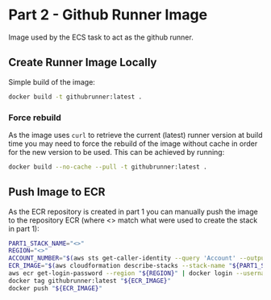 # Part 2 - Github Runner Image

Image used by the ECS task to act as the github runner.

## Create Runner Image Locally

Simple build of the image:

```bash
docker build -t githubrunner:latest .
```

### Force rebuild

As the image uses `curl` to retrieve the current (latest) runner version at build time you may need to force the rebuild
of the image without cache in order for the new version to be used. This can be achieved by running:

```bash
docker build --no-cache --pull -t githubrunner:latest .
```

## Push Image to ECR

As the ECR repository is created in part 1 you can manually push the image to the repository ECR (where <> match what
were used to create the stack in part 1):

```bash
PART1_STACK_NAME="<>"
REGION="<>"
ACCOUNT_NUMBER="$(aws sts get-caller-identity --query 'Account' --output text)"
ECR_IMAGE="$(aws cloudformation describe-stacks --stack-name "${PART1_STACK_NAME}" --region "${REGION}" --query 'Stacks[*].Outputs[?OutputKey==`ECRRepositoryUri`].OutputValue' --output text)"
aws ecr get-login-password --region "${REGION}" | docker login --username AWS --password-stdin "${ACCOUNT_NUMBER}.dkr.ecr.${REGION}.amazonaws.com"
docker tag githubrunner:latest "${ECR_IMAGE}"
docker push "${ECR_IMAGE}"
```
